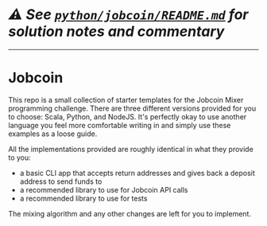# _⚠️ See [`python/jobcoin/README.md`](python/jobcoin/README.md) for solution notes and commentary_

<hr>

# Jobcoin

This repo is a small collection of starter templates for the Jobcoin Mixer programming challenge. There are three different versions provided for you to choose: Scala, Python, and NodeJS. It's perfectly okay to use another language you feel more comfortable writing in and simply use these examples as a loose guide.

All the implementations provided are roughly identical in what they provide to you:
 * a basic CLI app that accepts return addresses and gives back a deposit address to send funds to
 * a recommended library to use for Jobcoin API calls
 * a recommended library to use for tests

The mixing algorithm and any other changes are left for you to implement.
